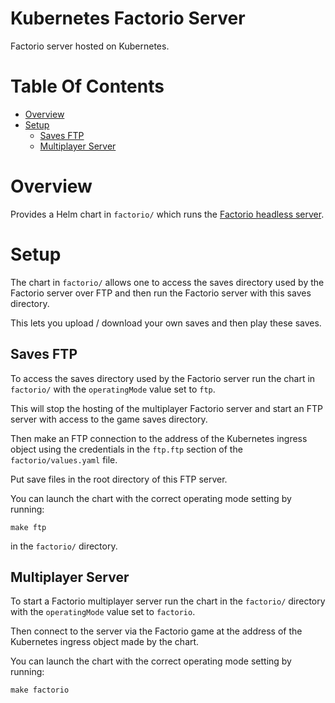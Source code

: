 # Kubernetes Factorio Server
Factorio server hosted on Kubernetes.

# Table Of Contents
- [Overview](#overview)
- [Setup](#setup)
	- [Saves FTP](#saves-ftp)
	- [Multiplayer Server](#multiplayer-server)

# Overview
Provides a Helm chart in `factorio/` which runs the 
[Factorio headless server](https://www.factorio.com/download-headless).  

# Setup
The chart in `factorio/` allows one to access the saves directory used by the 
Factorio server over FTP and then run the Factorio server with this saves 
directory.  

This lets you upload / download your own saves and then play these saves.

## Saves FTP
To access the saves directory used by the Factorio server run the chart in 
`factorio/` with the `operatingMode` value set to `ftp`.  

This will stop the hosting of the multiplayer Factorio server and start an 
FTP server with access to the game saves directory.  

Then make an FTP connection to the address of the Kubernetes ingress object 
using the credentials in the `ftp.ftp` section of the `factorio/values.yaml` 
file.  

Put save files in the root directory of this FTP server.  

You can launch the chart with the correct operating mode setting by running: 

```
make ftp
```

in the `factorio/` directory.

## Multiplayer Server
To start a Factorio multiplayer server run the chart in the `factorio/` 
directory with the `operatingMode` value set to `factorio`.  

Then connect to the server via the Factorio game at the address of the 
Kubernetes ingress object made by the chart.

You can launch the chart with the correct operating mode setting by running:

```
make factorio
```
